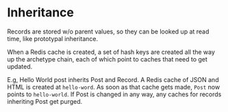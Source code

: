 # Inheritance

Records are stored w/o parent values, so they can be looked up at read time, like prototypal inheritance.

When a Redis cache is created, a set of hash keys are created all the way up the archetype chain,
each of which point to caches that need to get updated.

E.g, Hello World post inherits Post and Record. A Redis cache of JSON and HTML is created at `hello-word`.
As soon as that cache gets made, `Post` now points to `hello-world`. If Post is changed in any way, any caches for records
inheriting Post get purged.